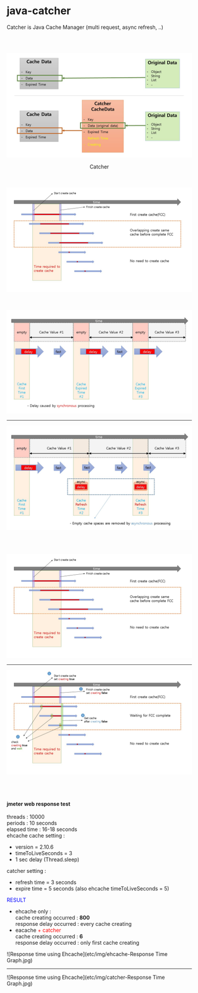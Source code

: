 # java-catcher

Catcher is Java Cache Manager (multi request, async refresh, ..)

<br/>
<br/> 

![Position of Catcher](https://raw.githubusercontent.com/codebal/java-catcher/master/etc/img/Extended%20Cache%20Data.JPG)  
<center>Catcher</center>

<br/>
<br/>

![Extended Cache Data](https://raw.githubusercontent.com/codebal/java-catcher/master/etc/img/Multi%20Request%20on%20Sync.JPG)

<br/>

![Single Request on Sync](https://raw.githubusercontent.com/codebal/java-catcher/master/etc/img/Single%20Request%20on%20Sync.JPG)
***
![Single Request with Catcher](https://raw.githubusercontent.com/codebal/java-catcher/master/etc/img/Single%20Request%20with%20Catcher.JPG)

<br/>
<br/>

![Multi Request on Sync](https://raw.githubusercontent.com/codebal/java-catcher/master/etc/img/Multi%20Request%20on%20Sync.JPG)
***
![Multi Request with Catcher](https://raw.githubusercontent.com/codebal/java-catcher/master/etc/img/Multi%20Request%20with%20Catcher.JPG)

<br/>
<br/>

#### **jmeter web response test**  
threads : 10000  
periods : 10 seconds  
elapsed time : 16-18 seconds  
ehcache cache setting :  
  - version = 2.10.6
  - timeToLiveSeconds = 3  
  - 1 sec delay (Thread.sleep)

catcher setting :  
 - refresh time = 3 seconds  
 - expire time = 5 seconds (also ehcache timeToLiveSeconds = 5)

<span style="color:#00f">RESULT</span>  
 - ehcache only :  
      cache creating occurred : **800**  
      response delay occurred : every cache creating  
 - eacache <span style="color:#f00">+ catcher</span>  
      cache creating occurred : **6**  
      response delay occurred : only first cache creating 
      
![Response time using Ehcache](etc/img/ehcache-Response Time Graph.jpg)
***
![Response time using Ehcache](etc/img/catcher-Response Time Graph.jpg)      
